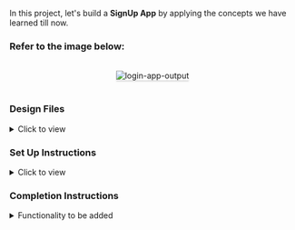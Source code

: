 In this project, let's build a **SignUp App** by applying the concepts we have learned till now.

### Refer to the image below:

<br/>
<div style="text-align: center;">
<img src="https://res.cloudinary.com/dxd0etrag/image/upload/v1652462801/image1_yktfcn.png" alt="login-app-output" style="max-width:70%;box-shadow:0 2.8px 2.2px rgba(0, 0, 0, 0.12)">
</div>
<br/>

### Design Files

<details>
<summary>Click to view</summary>

- [Extra Small (Size < 576px), Small (Size >= 576px)](https://assets.ccbp.in/frontend/content/react-js/login-sm-output.png)
- [Medium (Size >= 768px), Large (Size >= 992px) and Extra Large (Size >= 1200px)](https://assets.ccbp.in/frontend/content/react-js/login-lg-output.png)

</details>

### Set Up Instructions

<details>
<summary>Click to view</summary>

- Download dependencies by running `npm install`
- Start up the app using `npm start`
</details>

### Completion Instructions

<details>
<summary>Functionality to be added</summary>
<br/>

The app must have the following functionalities

- Create this page using Reactjs

- Scss modules for styling
- Use the BEM method for classnames
- Validate the Email, password match and phone number with js, show the error message under the input
- Next page on clicking create account will simply take you to a page where you have to create a bar chart using d3.js and the data for the chart should be randomized on every click.
- Background for the page has been provided below.
